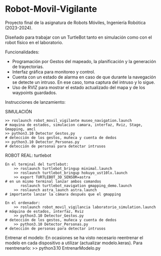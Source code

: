 # Robot-Movil-Vigilante
Proyecto final de la asignatura de Robots Móviles, Ingeniería Robótica (2023-2024).

Diseñado para trabajar con un TurtleBot tanto en simulación como con el robot físico en el laboratorio. 

Funcionalidades: 
  - Programación por Gestos del mapeado, la planificación y la generación de trayectorias.
  - Interfaz gráfica para monitoreo y control.
  - Cuenta con un estado de alarma en caso de que durante la navegación se detecte un intruso. En ese caso, toma captura del intruso y lo sigue.
  - Uso de RVIZ para mostrar el estado actualizado del mapa y de los waypoints guardados.


Instrucciones de lanzamiento: 

  SIMULACIÓN
  
    >> roslaunch robot_movil_vigilante museo_navigation.launch                # maquina de estados, simulacion camara, interfaz, Rviz, Stage, Gmapping, amcl
    >> python3.10 Detector_Gestos.py                                          # detección de los gestos, muñeca y cuenta de dedos
    >> python3.10 Detector_Personas.py                                        # detección de personas para detectar intrusos

  ROBOT REAL: turtlebot 
  
    En el terminal del turtlebot: 
        >> roslaunch turtlebot_bringup minimal.launch
        >> roslaunch turtlebot_bringup hokuyo_ust10lx.launch
        >> export TURTLEBOT_3D_SENSOR=astra                                   # en un mismo terminal lanzar ambos comandos
           roslaunch turtlebot_navigation gmapping_demo.launch
        >> roslaunch astra_launch astra.launch                                # importante lanzar la cámara después que el gmapping
    
    En el ordenador: 
        >> roslaunch robot_movil_vigilancia laboratorio_simulation.launch      # máquina de estados, interfaz, Rviz
        >> python3.10 Detector_Gestos.py                                       # detección de los gestos, muñeca y cuenta de dedos
        >> python3.10 Detector_Personas.py                                     # detección de personas para detectar intrusos

  Entrenar el modelo: 
    En ocasiones se ha visto necesario reentrenar el modelo en cada dispositivo a utilizar (actualizar modelo.keras). Para reentrenarlo: 
      >> python3.10 EntrenarModelo.py
